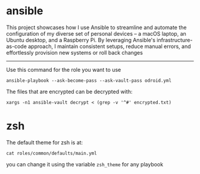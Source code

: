 # ansible

This project showcases how I use Ansible to streamline and automate the configuration of my diverse set of personal devices – a macOS laptop, an Ubuntu desktop, and a Raspberry Pi. By leveraging Ansible's infrastructure-as-code approach, I maintain consistent setups, reduce manual errors, and effortlessly provision new systems or roll back changes

---

Use this command for the role you want to use

```shell
ansible-playbook --ask-become-pass --ask-vault-pass odroid.yml
```

The files that are encrypted can be decrypted with: 
```shell
xargs -n1 ansible-vault decrypt < (grep -v '^#' encrypted.txt) 
```


# zsh

The default theme for zsh is at: 
```shell
cat roles/common/defaults/main.yml
```

you can change it using the variable `zsh_theme` for any playbook